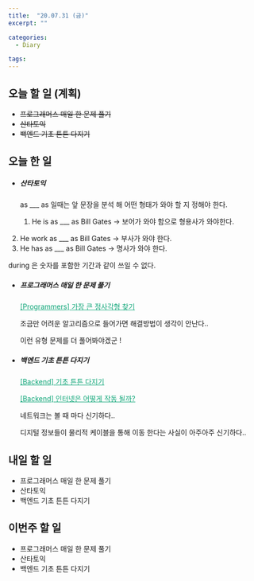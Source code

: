 ```yaml
---
title:  "20.07.31 (금)"
excerpt: ""

categories:
  - Diary

tags:
---
```


## 오늘 할 일 (계획)

- ~~프로그래머스 매일 한 문제 풀기~~
- ~~산타토익~~
- ~~백엔드 기초 튼튼 다지기~~

## 오늘 한 일

- ##### 산타토익

  as ___ as 일때는 앞 문장을 분석 해 어떤 형태가 와야 할 지 정해야 한다.

  1. He is as ___ as Bill Gates &rarr; 보어가 와야 함으로 형용사가 와야한다.
2. He work as ___ as Bill Gates &rarr; 부사가 와야 한다.
  3. He has as ___ as Bill Gates &rarr; 명사가 와야 한다.

  during 은 숫자를 포함한 기간과 같이 쓰일 수 없다.

- ##### 프로그래머스 매일 한 문제 풀기

  <a href="https://nam-ki-bok.github.io/quiz/Quiz_BigSquare/" style="color:#0FA678">[Programmers] 가장 큰 정사각형 찾기</a>

  조금만 어려운 알고리즘으로 들어가면 해결방법이 생각이 안난다..

  이런 유형 문제를 더 풀어봐야겠군 !

- ##### 백엔드 기초 튼튼 다지기

  <a href="https://nam-ki-bok.github.io/backend/Backend_1/" style="color:#0FA678" target="_blank">[Backend] 기초 튼튼 다지기</a>

  <a href="https://nam-ki-bok.github.io/backend/Backend_2/" style="color:#0FA678" target="_blank">[Backend] 인터넷은 어떻게 작동 될까?</a>

  네트워크는 볼 때 마다 신기하다..

  디지털 정보들이 물리적 케이블을 통해 이동 한다는 사실이 아주아주 신기하다..


## 내일 할 일

- 프로그래머스 매일 한 문제 풀기
- 산타토익
- 백엔드 기초 튼튼 다지기

## 이번주 할 일

- 프로그래머스 매일 한 문제 풀기
- 산타토익
- 백엔드 기초 튼튼 다지기
